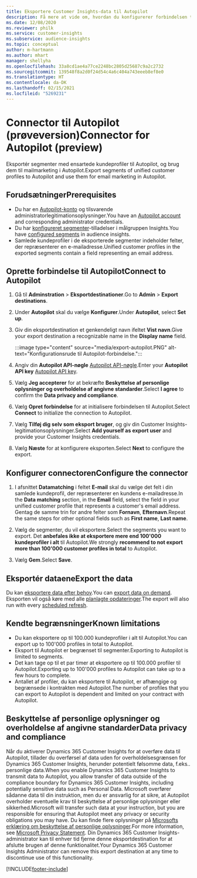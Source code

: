 ```yaml
---
title: Eksportere Customer Insights-data til Autopilot
description: Få mere at vide om, hvordan du konfigurerer forbindelsen til Autopilot.
ms.date: 12/08/2020
ms.reviewer: philk
ms.service: customer-insights
ms.subservice: audience-insights
ms.topic: conceptual
author: m-hartmann
ms.author: mhart
manager: shellyha
ms.openlocfilehash: 33a8cd1ae4a77ce2248bc2805d25687c9a2c2732
ms.sourcegitcommit: 139548f8a2d0f24d54c4a6c404a743eeeb8ef8e0
ms.translationtype: HT
ms.contentlocale: da-DK
ms.lasthandoff: 02/15/2021
ms.locfileid: "5269231"
---
```

# <a name="connector-for-autopilot-preview"></a><span data-ttu-id="6c8ae-103">Connector til Autopilot (prøveversion)</span><span class="sxs-lookup"><span data-stu-id="6c8ae-103">Connector for Autopilot (preview)</span></span>

<span data-ttu-id="6c8ae-104">Eksportér segmenter med ensartede kundeprofiler til Autopilot, og brug dem til mailmarketing i Autopilot.</span><span class="sxs-lookup"><span data-stu-id="6c8ae-104">Export segments of unified customer profiles to Autopilot and use them for email marketing in Autopilot.</span></span> 

## <a name="prerequisites"></a><span data-ttu-id="6c8ae-105">Forudsætninger</span><span class="sxs-lookup"><span data-stu-id="6c8ae-105">Prerequisites</span></span>

-   <span data-ttu-id="6c8ae-106">Du har en [Autopilot-konto](https://www.autopilothq.com/) og tilsvarende administratorlegitimationsoplysninger.</span><span class="sxs-lookup"><span data-stu-id="6c8ae-106">You have an [Autopilot account](https://www.autopilothq.com/) and corresponding administrator credentials.</span></span>
-   <span data-ttu-id="6c8ae-107">Du har [konfigureret segmenter](segments.md)-tilladelser i målgruppen Insights.</span><span class="sxs-lookup"><span data-stu-id="6c8ae-107">You have [configured segments](segments.md) in audience insights.</span></span>
-   <span data-ttu-id="6c8ae-108">Samlede kundeprofiler i de eksporterede segmenter indeholder felter, der repræsenterer en e-mailadresse.</span><span class="sxs-lookup"><span data-stu-id="6c8ae-108">Unified customer profiles in the exported segments contain a field representing an email address.</span></span>

## <a name="connect-to-autopilot"></a><span data-ttu-id="6c8ae-109">Oprette forbindelse til Autopilot</span><span class="sxs-lookup"><span data-stu-id="6c8ae-109">Connect to Autopilot</span></span>

1. <span data-ttu-id="6c8ae-110">Gå til **Adminstration** > **Eksportdestinationer**.</span><span class="sxs-lookup"><span data-stu-id="6c8ae-110">Go to **Admin** > **Export destinations**.</span></span>

1. <span data-ttu-id="6c8ae-111">Under **Autopilot** skal du vælge **Konfigurer**.</span><span class="sxs-lookup"><span data-stu-id="6c8ae-111">Under **Autopilot**, select **Set up**.</span></span>

1. <span data-ttu-id="6c8ae-112">Giv din eksportdestination et genkendeligt navn ifeltet **Vist navn**.</span><span class="sxs-lookup"><span data-stu-id="6c8ae-112">Give your export destination a recognizable name in the **Display name** field.</span></span>

   :::image type="content" source="media/export-autopilot.PNG" alt-text="Konfigurationsrude til Autopilot-forbindelse.":::

1. <span data-ttu-id="6c8ae-114">Angiv din **Autopilot API-nøgle** [Autopilot API-nøgle](https://autopilot.docs.apiary.io/#).</span><span class="sxs-lookup"><span data-stu-id="6c8ae-114">Enter your **Autopilot API key** [Autopilot API key](https://autopilot.docs.apiary.io/#).</span></span>

1. <span data-ttu-id="6c8ae-115">Vælg **Jeg accepterer** for at bekræfte **Beskyttelse af personlige oplysninger og overholdelse af angivne standarder**.</span><span class="sxs-lookup"><span data-stu-id="6c8ae-115">Select **I agree** to confirm the **Data privacy and compliance**.</span></span>

1. <span data-ttu-id="6c8ae-116">Vælg **Opret forbindelse** for at initialisere forbindelsen til Autopilot.</span><span class="sxs-lookup"><span data-stu-id="6c8ae-116">Select **Connect** to initialize the connection to Autopilot.</span></span>

1. <span data-ttu-id="6c8ae-117">Vælg **Tilføj dig selv som eksport bruger**, og giv din Customer Insights-legitimationsoplysninger.</span><span class="sxs-lookup"><span data-stu-id="6c8ae-117">Select **Add yourself as export user** and provide your Customer Insights credentials.</span></span>

1. <span data-ttu-id="6c8ae-118">Vælg **Næste** for at konfigurere eksporten.</span><span class="sxs-lookup"><span data-stu-id="6c8ae-118">Select **Next** to configure the export.</span></span>

## <a name="configure-the-connector"></a><span data-ttu-id="6c8ae-119">Konfigurer connectoren</span><span class="sxs-lookup"><span data-stu-id="6c8ae-119">Configure the connector</span></span>

1. <span data-ttu-id="6c8ae-120">I afsnittet **Datamatching** i feltet **E-mail** skal du vælge det felt i din samlede kundeprofil, der repræsenterer en kundens e-mailadresse.</span><span class="sxs-lookup"><span data-stu-id="6c8ae-120">In the **Data matching** section, in the **Email** field, select the field in your unified customer profile that represents a customer's email address.</span></span> <span data-ttu-id="6c8ae-121">Gentag de samme trin for andre felter som **Fornavn**, **Efternavn**.</span><span class="sxs-lookup"><span data-stu-id="6c8ae-121">Repeat the same steps for other optional fields such as **First name**, **Last name**.</span></span>

1. <span data-ttu-id="6c8ae-122">Vælg de segmenter, du vil eksportere.</span><span class="sxs-lookup"><span data-stu-id="6c8ae-122">Select the segments you want to export.</span></span> <span data-ttu-id="6c8ae-123">Det **anbefales ikke at eksportere mere end 100'000 kundeprofiler i alt** til Autopilot.</span><span class="sxs-lookup"><span data-stu-id="6c8ae-123">We strongly **recommend to not export more than 100'000 customer profiles in total** to Autopilot.</span></span> 

1. <span data-ttu-id="6c8ae-124">Vælg **Gem**.</span><span class="sxs-lookup"><span data-stu-id="6c8ae-124">Select **Save**.</span></span>

## <a name="export-the-data"></a><span data-ttu-id="6c8ae-125">Eksportér dataene</span><span class="sxs-lookup"><span data-stu-id="6c8ae-125">Export the data</span></span>

<span data-ttu-id="6c8ae-126">Du kan [eksportere data efter behov](export-destinations.md).</span><span class="sxs-lookup"><span data-stu-id="6c8ae-126">You can [export data on demand](export-destinations.md).</span></span> <span data-ttu-id="6c8ae-127">Eksporten vil også køre med alle [planlagte opdateringer](system.md#schedule-tab).</span><span class="sxs-lookup"><span data-stu-id="6c8ae-127">The export will also run with every [scheduled refresh](system.md#schedule-tab).</span></span>

## <a name="known-limitations"></a><span data-ttu-id="6c8ae-128">Kendte begrænsninger</span><span class="sxs-lookup"><span data-stu-id="6c8ae-128">Known limitations</span></span>

- <span data-ttu-id="6c8ae-129">Du kan eksportere op til 100.000 kundeprofiler i alt til Autopilot.</span><span class="sxs-lookup"><span data-stu-id="6c8ae-129">You can export up to 100'000 profiles in total to Autopilot.</span></span>
- <span data-ttu-id="6c8ae-130">Eksport til Autopilot er begrænset til segmenter.</span><span class="sxs-lookup"><span data-stu-id="6c8ae-130">Exporting to Autopilot is limited to segments.</span></span>
- <span data-ttu-id="6c8ae-131">Det kan tage op til et par timer at eksportere op til 100.000 profiler til Autopilot.</span><span class="sxs-lookup"><span data-stu-id="6c8ae-131">Exporting up to 100'000 profiles to Autopilot can take up to a few hours to complete.</span></span> 
- <span data-ttu-id="6c8ae-132">Antallet af profiler, du kan eksportere til Autopilot, er afhængige og begrænsede i kontrakten med Autopilot.</span><span class="sxs-lookup"><span data-stu-id="6c8ae-132">The number of profiles that you can export to Autopilot is dependent and limited on your contract with Autopilot.</span></span>

## <a name="data-privacy-and-compliance"></a><span data-ttu-id="6c8ae-133">Beskyttelse af personlige oplysninger og overholdelse af angivne standarder</span><span class="sxs-lookup"><span data-stu-id="6c8ae-133">Data privacy and compliance</span></span>

<span data-ttu-id="6c8ae-134">Når du aktiverer Dynamics 365 Customer Insights for at overføre data til Autopilot, tillader du overførsel af data uden for overholdelsesgrænsen for Dynamics 365 Customer Insights, herunder potentielt følsomme data, f.eks.. personlige data.</span><span class="sxs-lookup"><span data-stu-id="6c8ae-134">When you enable Dynamics 365 Customer Insights to transmit data to Autopilot, you allow transfer of data outside of the compliance boundary for Dynamics 365 Customer Insights, including potentially sensitive data such as Personal Data.</span></span> <span data-ttu-id="6c8ae-135">Microsoft overfører sådanne data til din instruktion, men du er ansvarlig for at sikre, at Autopilot overholder eventuelle krav til beskyttelse af personlige oplysninger eller sikkerhed.</span><span class="sxs-lookup"><span data-stu-id="6c8ae-135">Microsoft will transfer such data at your instruction, but you are responsible for ensuring that Autopilot meet any privacy or security obligations you may have.</span></span> <span data-ttu-id="6c8ae-136">Du kan finde flere oplysninger på [Microsofts erklæring om beskyttelse af personlige oplysninger](https://go.microsoft.com/fwlink/?linkid=396732).</span><span class="sxs-lookup"><span data-stu-id="6c8ae-136">For more information, see [Microsoft Privacy Statement](https://go.microsoft.com/fwlink/?linkid=396732).</span></span>
<span data-ttu-id="6c8ae-137">Din Dynamics 365 Customer Insights-administrator kan til enhver tid fjerne denne eksportdestination for at afslutte brugen af denne funktionalitet.</span><span class="sxs-lookup"><span data-stu-id="6c8ae-137">Your Dynamics 365 Customer Insights Administrator can remove this export destination at any time to discontinue use of this functionality.</span></span>


[!INCLUDE[footer-include](../includes/footer-banner.md)]